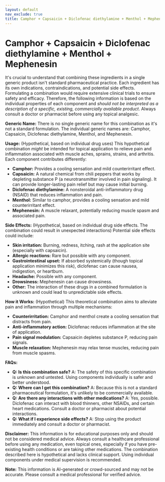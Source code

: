 ```yaml
---
layout: default
nav_exclude: true
title: Camphor + Capsaicin + Diclofenac diethylamine + Menthol + Mephenesin
---
```


# Camphor + Capsaicin + Diclofenac diethylamine + Menthol + Mephenesin

It's crucial to understand that combining these ingredients in a single generic product isn't standard pharmaceutical practice.  Each ingredient has its own indications, contraindications, and potential side effects.  Formulating a combination would require extensive clinical trials to ensure safety and efficacy. Therefore, the following information is based on the individual properties of each component and *should not be interpreted as a description of a specific, existing, commercially available product*.  Always consult a doctor or pharmacist before using any topical analgesic.


**Generic Name:**  There is no single generic name for this combination as it's not a standard formulation. The individual generic names are: Camphor, Capsaicin, Diclofenac diethylamine, Menthol, and Mephenesin.

**Usage:** (Hypothetical, based on individual drug uses) This hypothetical combination *might* be intended for topical application to relieve pain and inflammation associated with muscle aches, sprains, strains, and arthritis. Each component contributes differently:

* **Camphor:**  Provides a cooling sensation and mild counterirritant effect.
* **Capsaicin:**  A natural chemical from chili peppers that works by depleting substance P (a neurotransmitter involved in pain signaling).  It can provide longer-lasting pain relief but may cause initial burning.
* **Diclofenac diethylamine:** A nonsteroidal anti-inflammatory drug (NSAID) that reduces inflammation and pain.
* **Menthol:**  Similar to camphor, provides a cooling sensation and mild counterirritant effect.
* **Mephenesin:** A muscle relaxant, potentially reducing muscle spasm and associated pain.


**Side Effects:** (Hypothetical, based on individual drug side effects.  The combination could result in unexpected interactions) Potential side effects could include:

* **Skin irritation:** Burning, redness, itching, rash at the application site (especially with capsaicin).
* **Allergic reactions:**  Rare but possible with any component.
* **Gastrointestinal upset:**  If absorbed systemically (though topical application minimizes this risk), diclofenac can cause nausea, indigestion, or heartburn.
* **Headache:** Possible with any component.
* **Drowsiness:** Mephenesin can cause drowsiness.
* **Other:** The interaction of these drugs in a combined formulation is unknown and could lead to unpredictable side effects.


**How it Works:** (Hypothetical) This theoretical combination aims to alleviate pain and inflammation through multiple mechanisms:

* **Counterirritation:** Camphor and menthol create a cooling sensation that distracts from pain.
* **Anti-inflammatory action:** Diclofenac reduces inflammation at the site of application.
* **Pain signal modulation:** Capsaicin depletes substance P, reducing pain signals.
* **Muscle relaxation:** Mephenesin may relax tense muscles, reducing pain from muscle spasms.


**FAQs:**

* **Q: Is this combination safe?**  A:  The safety of this specific combination is unknown and untested.  Using components individually is safer and better understood.
* **Q:  Where can I get this combination?** A:  Because this is not a standard pharmaceutical formulation, it's unlikely to be commercially available.
* **Q: Are there any interactions with other medications?** A: Yes, possible.  Diclofenac can interact with blood thinners, other NSAIDs, and certain heart medications. Consult a doctor or pharmacist about potential interactions.
* **Q: What if I experience side effects?** A: Stop using the product immediately and consult a doctor or pharmacist.


**Disclaimer:** This information is for educational purposes only and should not be considered medical advice.  Always consult a healthcare professional before using any medication, even topical ones, especially if you have pre-existing health conditions or are taking other medications. The combination described here is hypothetical and lacks clinical support.  Using individual components under medical supervision is recommended.


**Note:** This information is AI-generated or crowd-sourced and may not be accurate. Please consult a medical professional for verified advice.
